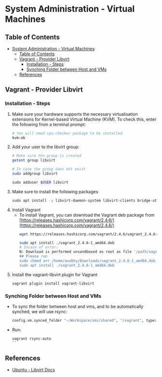 # System Administration - Virtual Machines

## Table of Contents
- [System Administration - Virtual Machines](#system-administration---virtual-machines)
  - [Table of Contents](#table-of-contents)
  - [Vagrant - Provider Libvirt](#vagrant---provider-libvirt)
    - [Installation - Steps](#installation---steps)
    - [Synching Folder between Host and VMs](#synching-folder-between-host-and-vms)
  - [References](#references)

## Vagrant - Provider Libvirt
### Installation - Steps
1. Make sure your hardware supports the necessary virtualisation extensions for Kernel-based Virtual Machine (KVM). To check this, enter the following from a terminal prompt:
    ```bash
    # You will need cpu-checker package to be installed
    kvm-ok
    ```
2. Add your user to the libvirt group:
    ```bash
    # Make sure the group is created
    getent group libvirt

    # In case the group does not exist
    sudo addgroup libvirt
    
    sudo adduser $USER libvirt
    ```
3. Make sure to install the following packages
    ```bash
    sudo apt install -y libvirt-daemon-system libvirt-clients bridge-utils virt-manager libvirt-dev qemu-kvm libvirt-daemon-system
    ```
4. Install Vagrant
    - To install Vagrant, you can download the Vagrant deb package from [https://releases.hashicorp.com/vagrant/2.4.6/](https://releases.hashicorp.com/vagrant/2.4.6/)
        ```bash
        wget https://releases.hashicorp.com/vagrant/2.4.6/vagrant_2.4.6-1_amd64.deb

        sudo apt install ./vagrant_2.4.6-1_amd64.deb
        # Incase of error:
        N: Download is performed unsandboxed as root as file '/path/vagrant_2.4.6-1_amd64.deb' couldn't be accessed by user '_apt'. - pkgAcquire::Run (13: Permission denied
        ## Please run
        sudo chmod a+r /home/asobhy/Downloads/vagrant_2.4.6-1_amd64.deb
        sudo apt install ./vagrant_2.4.6-1_amd64.deb
        ```
5. Install the vagrant-libvirt plugin for Vagrant
    ```bash
    vagrant plugin install vagrant-libvirt
    ```
### Synching Folder between Host and VMs
- To sync the folder between host and vms, and to be automatically synched, we will use rsync:
    ```bash
    config.vm.synced_folder "~/Workspace/vms/shared", "/vagrant", type: "rsync", rsync__auto: true
    ```
- Run:
    ```bash
    vagrant rsync-auto
    ``

## References
- [Ubuntu - Libvirt Docs](https://documentation.ubuntu.com/server/how-to/virtualisation/libvirt/)
